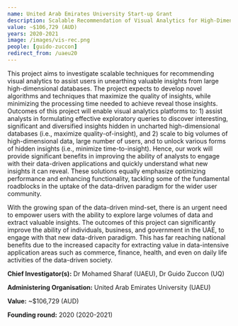 ```yaml
---
name: United Arab Emirates University Start-up Grant
description: Scalable Recommendation of Visual Analytics for High-Dimensional Data
value: ~$106,729 (AUD)
years: 2020-2021
image: /images/vis-rec.png
people: [guido-zuccon]
redirect_from: /uaeu20
---
```


This project aims to investigate scalable techniques for recommending visual analytics to assist users in unearthing valuable insights from large high-dimensional databases. The project expects to develop novel algorithms and techniques that maximize the quality of insights, while minimizing the processing time needed to achieve reveal those insights. Outcomes of this project will enable visual analytics platforms to: 1) assist analysts in formulating effective exploratory queries to discover interesting, significant and diversified insights hidden in uncharted high-dimensional databases (i.e., maximize quality-of-insight), and 2) scale to big volumes of high-dimensional data, large number of users, and to unlock various forms of hidden insights (i.e., minimize time-to-insight). Hence, our work will provide significant benefits in improving the ability of analysts to engage with their data-driven applications and quickly understand what new insights it can reveal. These solutions equally emphasize optimizing performance and enhancing functionality, tackling some of the fundamental roadblocks in the uptake of the data-driven paradigm for the wider user community.

With the growing span of the data-driven mind-set, there is an urgent need to empower users with the ability to explore large volumes of data and extract valuable insights. The outcomes of this project can significantly improve the ability of individuals, business, and government in the UAE, to engage with that new data-driven paradigm. This has far reaching national benefits due to the increased capacity for extracting value in data-intensive application areas such as commerce, finance, health, and even on daily life activities of the data-driven society.

**Chief Investigator(s):** Dr Mohamed Sharaf (UAEU), Dr Guido Zuccon (UQ)

**Administering Organisation:** United Arab Emirates University (UAEU)

**Value:** ~$106,729 (AUD)

**Founding round:** 2020 (2020-2021)

